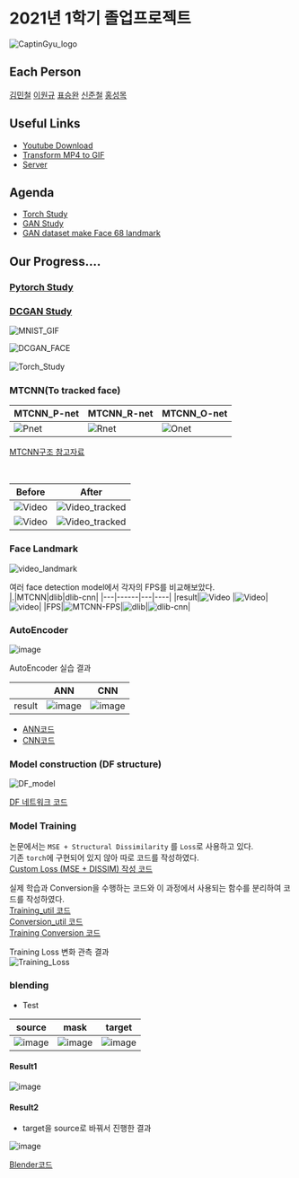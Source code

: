 
# 2021년 1학기 졸업프로젝트

![CaptinGyu_logo](img/CaptinGyu_logo.jpg)
## Each Person

[김민철](https://github.com/alscjf909)
[이원규](https://github.com/dnjsrb0710)
[표승완](https://github.com/ghtydnty1)
[신준철](https://github.com/ewsn1593)
[홍성목](https://github.com/swff07183)
## Useful Links  
- [Youtube Download](https://ko.savefrom.net/1-%EC%9C%A0%ED%8A%9C%EB%B8%8C-%EB%B9%84%EB%94%94%EC%98%A4-%EB%8B%A4%EC%9A%B4%EB%A1%9C%EB%93%9C-%ED%95%98%EB%8A%94-%EB%B0%A9%EB%B2%95.html)
- [Transform MP4 to GIF](https://ezgif.com/)
- [Server](/server/server.md)


## Agenda  
- [Torch Study](https://github.com/KNU-BrainAI-Capstone2021/CaptainGyu/tree/main/torch_train)
- [GAN Study](https://github.com/KNU-BrainAI-Capstone2021/CaptainGyu/tree/main/paper)
- [GAN dataset make Face 68 landmark](https://github.com/KNU-BrainAI-Capstone2021/CaptainGyu/tree/main/facent-pytorch)



## Our Progress....

### [Pytorch Study](https://github.com/KNU-BrainAI-Capstone2021/CaptainGyu/tree/main/vanila_gan)  

### [DCGAN Study](https://github.com/KNU-BrainAI-Capstone2021/CaptainGyu/blob/main/paper/1511.06434.pdf)



![MNIST_GIF](./img/generator_images.gif)

![DCGAN_FACE](./img/video_dcgan.gif)  

![Torch_Study](./img/FashionMNIST.png)
　  

### MTCNN(To tracked face)  
|MTCNN_P-net|MTCNN_R-net|MTCNN_O-net|
|----|-----|----|
|![Pnet](img/mtcnn_Pnet.png)|![Rnet](img/mtcnn_Rnet.png)|![Onet](img/mtcnn_Onet.png)

[MTCNN구조 참고자료](https://yeomko.tistory.com/16)

<br>

|Before|After|
|------|---|
|![Video](img/video.gif)  |![Video_tracked](/img/video_tracked.gif)|
|![Video](img/vidoe_news.gif)|![Video_tracked](img/video_news_tracked.gif)|

### Face Landmark

![video_landmark](img/video_landmark.gif)

여러 face detection model에서 각자의 FPS를 비교해보았다.  
|.|MTCNN|dlib|dlib-cnn|
|---|------|---|----|
|result|![Video](img/mtcnn.gif)  |![Video](img/dlib.gif)|![video](img/dlib-cnn.gif)|
|FPS|![MTCNN-FPS](./face_detect/img/facenet_FPS.PNG)|![dlib](./face_detect/img/dlib_FPS.PNG)|![dlib-cnn](./face_detect/img/dlib_cnn_FPS.PNG)|

### AutoEncoder
![image](autoencoder/autoencoder.png) 


AutoEncoder 실습 결과

| |ANN|CNN|
|---|------|---|
|result|![image](autoencoder/ouput/ANN_result.JPG)  |![image](autoencoder/ouput/CNN_result.JPG)

+ [ANN코드](autoencoder/ANN_autoencoder.py)
+ [CNN코드](autoencoder/CNN_autoencoder.py)

### Model construction (DF structure)  

![DF_model](img/DF_model.PNG)  
  
[DF 네트워크 코드](model/network.py)  

### Model Training  
논문에서는 `MSE + Structural Dissimilarity` 를 `Loss`로 사용하고 있다.  
기존 `torch`에 구현되어 있지 않아 따로 코드를 작성하였다.  
[Custom Loss (MSE + DISSIM) 작성 코드](model/DFLoss.py)  
  
실제 학습과 Conversion을 수행하는 코드와 이 과정에서 사용되는 함수를 분리하여 코드를 작성하였다.  
[Training_util 코드](model/Train_util.py)  
[Conversion_util 코드](model/Conversion_util.py)    
[Training Conversion 코드](model/Train_Conversion.py)  

Training Loss 변화 관측 결과  
![Training_Loss](img/Loss.png)

### blending 

+ Test

|source|mask|target|
|---|------|---|
|![image](Blending/source.png)  |![image](Blending/mask.png)|![image](Blending/target.png)

#### Result1

![image](Blending/result.png)

#### Result2

+ target을 source로 바꿔서 진행한 결과

![image](Blending/final.png)

[Blender코드](Blending/poisson_blender.py)

